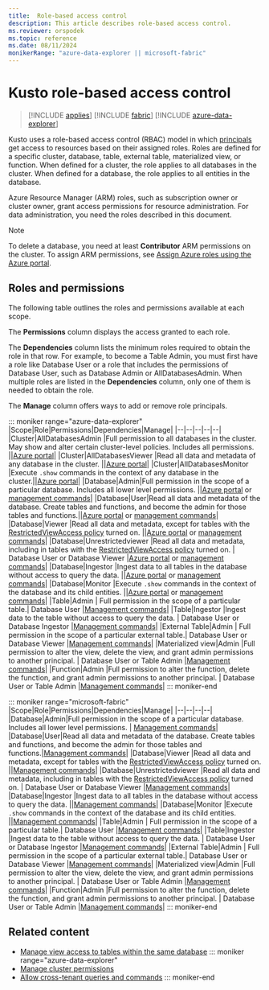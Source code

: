 ```yaml
---
title:  Role-based access control
description: This article describes role-based access control.
ms.reviewer: orspodek
ms.topic: reference
ms.date: 08/11/2024
monikerRange: "azure-data-explorer || microsoft-fabric"
---
```

# Kusto role-based access control

> [!INCLUDE [applies](../includes/applies-to-version/applies.md)] [!INCLUDE [fabric](../includes/applies-to-version/fabric.md)] [!INCLUDE [azure-data-explorer](../includes/applies-to-version/azure-data-explorer.md)]

Kusto uses a role-based access control (RBAC) model in which [principals](../management/reference-security-principals.md) get access to resources based on their assigned roles. Roles are defined for a specific cluster, database, table, external table, materialized view, or function. When defined for a cluster, the role applies to all databases in the cluster. When defined for a database, the role applies to all entities in the database.

Azure Resource Manager (ARM) roles, such as subscription owner or cluster owner, grant access permissions for resource administration. For data administration, you need the roles described in this document.

> [!NOTE]
> To delete a database, you need at least **Contributor** ARM permissions on the cluster. To assign ARM permissions, see [Assign Azure roles using the Azure portal](/azure/role-based-access-control/role-assignments-portal).

## Roles and permissions

The following table outlines the roles and permissions available at each scope.

The **Permissions** column displays the access granted to each role.

The **Dependencies** column lists the minimum roles required to obtain the role in that row. For example, to become a Table Admin, you must first have a role like Database User or a role that includes the permissions of Database User, such as Database Admin or AllDatabasesAdmin. When multiple roles are listed in the **Dependencies** column, only one of them is needed to obtain the role.

The **Manage** column offers ways to add or remove role principals.

::: moniker range="azure-data-explorer"
|Scope|Role|Permissions|Dependencies|Manage|
|--|--|--|--|--|
|Cluster|AllDatabasesAdmin |Full permission to all databases in the cluster. May show and alter certain cluster-level policies. Includes all permissions. ||[Azure portal](/azure/data-explorer/manage-cluster-permissions)|
|Cluster|AllDatabasesViewer |Read all data and metadata of any database in the cluster. ||[Azure portal](/azure/data-explorer/manage-cluster-permissions)|
|Cluster|AllDatabasesMonitor |Execute `.show` commands in the context of any database in the cluster.||[Azure portal](/azure/data-explorer/manage-cluster-permissions)|
|Database|Admin|Full permission in the scope of a particular database. Includes all lower level permissions.  ||[Azure portal](/azure/data-explorer/manage-database-permissions) or [management commands](../management/manage-database-security-roles.md)|
|Database|User|Read all data and metadata of the database. Create tables and functions, and become the admin for those tables and functions.||[Azure portal](/azure/data-explorer/manage-database-permissions) or [management commands](../management/manage-database-security-roles.md)|
|Database|Viewer |Read all data and metadata, except for tables with the [RestrictedViewAccess policy](../management/show-table-restricted-view-access-policy-command.md) turned on. ||[Azure portal](/azure/data-explorer/manage-database-permissions) or [management commands](../management/manage-database-security-roles.md)|
|Database|Unrestrictedviewer |Read all data and metadata, including in tables with the [RestrictedViewAccess policy](../management/show-table-restricted-view-access-policy-command.md) turned on. | Database User or Database Viewer |[Azure portal](/azure/data-explorer/manage-database-permissions) or [management commands](../management/manage-database-security-roles.md)|
|Database|Ingestor |Ingest data to all tables in the database without access to query the data. ||[Azure portal](/azure/data-explorer/manage-database-permissions) or [management commands](../management/manage-database-security-roles.md)|
|Database|Monitor |Execute `.show` commands in the context of the database and its child entities. ||[Azure portal](/azure/data-explorer/manage-database-permissions) or [management commands](../management/manage-database-security-roles.md)|
|Table|Admin | Full permission in the scope of a particular table.| Database User |[Management commands](../management/manage-table-security-roles.md)|
|Table|Ingestor |Ingest data to the table without access to query the data. | Database User or Database Ingestor |[Management commands](../management/manage-table-security-roles.md)|
|External Table|Admin | Full permission in the scope of a particular external table.| Database User or Database Viewer |[Management commands](../management/manage-external-table-security-roles.md)|
|Materialized view|Admin |Full permission to alter the view, delete the view, and grant admin permissions to another principal. | Database User or Table Admin |[Management commands](../management/manage-materialized-view-security-roles.md)|
|Function|Admin |Full permission to alter the function, delete the function, and grant admin permissions to another principal. | Database User or Table Admin |[Management commands](../management/manage-function-security-roles.md)|
::: moniker-end

::: moniker range="microsoft-fabric"
|Scope|Role|Permissions|Dependencies|Manage|
|--|--|--|--|
|Database|Admin|Full permission in the scope of a particular database. Includes all lower level permissions.  | [Management commands](../management/manage-database-security-roles.md)|
|Database|User|Read all data and metadata of the database. Create tables and functions, and become the admin for those tables and functions.|[Management commands](../management/manage-database-security-roles.md)|
|Database|Viewer |Read all data and metadata, except for tables with the [RestrictedViewAccess policy](../management/show-table-restricted-view-access-policy-command.md) turned on. ||[Management commands](../management/manage-database-security-roles.md)|
|Database|Unrestrictedviewer |Read all data and metadata, including in tables with the [RestrictedViewAccess policy](../management/show-table-restricted-view-access-policy-command.md) turned on. | Database User or Database Viewer |[Management commands](../management/manage-database-security-roles.md)|
|Database|Ingestor |Ingest data to all tables in the database without access to query the data. ||[Management commands](../management/manage-database-security-roles.md)|
|Database|Monitor |Execute `.show` commands in the context of the database and its child entities. ||[Management commands](../management/manage-database-security-roles.md)|
|Table|Admin | Full permission in the scope of a particular table.| Database User |[Management commands](../management/manage-table-security-roles.md)|
|Table|Ingestor |Ingest data to the table without access to query the data. | Database User or Database Ingestor |[Management commands](../management/manage-table-security-roles.md)|
|External Table|Admin | Full permission in the scope of a particular external table.| Database User or Database Viewer |[Management commands](../management/manage-external-table-security-roles.md)|
|Materialized view|Admin |Full permission to alter the view, delete the view, and grant admin permissions to another principal. | Database User or Table Admin |[Management commands](../management/manage-materialized-view-security-roles.md)|
|Function|Admin |Full permission to alter the function, delete the function, and grant admin permissions to another principal. | Database User or Table Admin |[Management commands](../management/manage-function-security-roles.md)|
::: moniker-end

## Related content

* [Manage view access to tables within the same database](../management/manage-table-view-access.md)
::: moniker range="azure-data-explorer"
* [Manage cluster permissions](/azure/data-explorer/manage-cluster-permissions)
* [Allow cross-tenant queries and commands](/azure/data-explorer/cross-tenant-query-and-commands)
::: moniker-end
